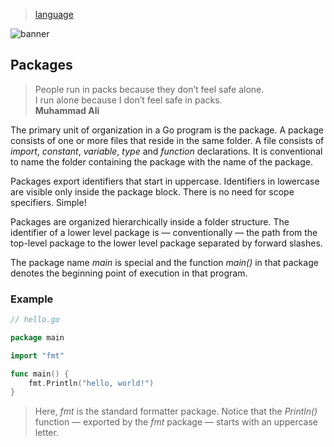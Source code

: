 > [language](../)

![banner](/go/photos/banner.png)

## Packages

> People run in packs because they don’t feel safe alone.  
> I run alone because I don’t feel safe in packs.  
> **Muhammad Ali**

The primary unit of organization in a Go program is the package.  A package consists of one or more files that reside in the same folder.  A file consists of _import_, _constant_, _variable_, _type_ and _function_ declarations.  It is conventional to name the folder containing the package with the name of the package.

Packages export identifiers that start in uppercase.  Identifiers in lowercase are visible only inside the package block.  There is no need for scope specifiers.  Simple!

Packages are organized hierarchically inside a folder structure.  The identifier of a lower level package is — conventionally — the path from the top-level package to the lower level package separated by forward slashes.

The package name _main_ is special and the function _main()_ in that package denotes the beginning point of execution in that program.

### Example

```go
// hello.go

package main

import "fmt"

func main() {
    fmt.Println("hello, world!")
}
```

> Here, _fmt_ is the standard formatter package.  Notice that the _Println()_ function — exported by the _fmt_ package — starts with an uppercase letter.
